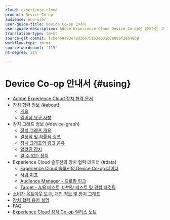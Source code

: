 ```yaml
---
cloud: experience-cloud
product: Device Co-op
audience: end-user
user-guide-title: Device Co-op 안내서
user-guide-description: Adobe Experience Cloud Device Co-op은 참여하는 고객이 장치 링크 정보를 공유하는 디지털 협력체입니다. 이러한 정보는 고객에게 가치 있고 일관된 교차 장치 경험을 제공하는 데 도움이 됩니다.
translation-type: tm+mt
source-git-commit: fcbe460a92e78d36675163eb31b8e086f2eb40b8
workflow-type: tm+mt
source-wordcount: '119'
ht-degree: 31%

---
```



# Device Co-op 안내서 {#using}

+ [Adobe Experience Cloud 장치 협력 문서](home.md)
+ 장치 협력 정보 {#about}
   + [개요](about/overview.md)
   + [멤버십 요구 사항](about/requirements.md)
+ 장치 그래프 정보 {#device-graph}
   + [장치 그래프 개요](processes/device-graph-overview.md)
   + [결정적 및 확률적 링크](processes/links.md)
   + [장치 그래프의 링크 공유](processes/link-sharing.md)
   + [알려진 장치](processes/known-device.md)
   + [알 수 없는 장치](processes/unknown-device.md)
+ Experience Cloud 솔루션의 장치 협력 데이터 {#data}
   + [Experience Cloud 솔루션의 Device Co-op 데이터](other-solutions/other-solutions.md)
   + [사람 지표](other-solutions/people.md)
   + [Audience Manager - 프로필 링크](other-solutions/proflie-link.md)
   + [Target - A/B 테스트, 다변량 테스트 및 경험 타깃팅](other-solutions/target.md)
+ [소비자 옵트아웃 도구, 개인 정보 및 장치 그래프](privacy.md)
+ [장치 협력 용어 설명](glossary.md)
+ [FAQ](faq.md)
+ [Experience Cloud 장치 Co-op 릴리스 노트](release-notes.md)
